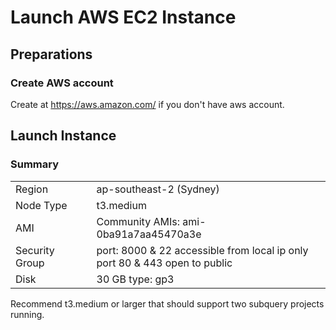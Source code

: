 # Launch AWS EC2 Instance

## Preparations
### Create AWS account
Create at https://aws.amazon.com/ if you don't have aws account.

## Launch Instance

### Summary

|                |                                                                                 |     |
|----------------|---------------------------------------------------------------------------------|-----|
| Region         | ap-southeast-2 (Sydney)                                                         |     |
| Node Type      | t3.medium                                                                       |     |
| AMI            | Community AMIs: ami-0ba91a7aa45470a3e                                           |     |
| Security Group | port: 8000 & 22 accessible from local ip only<br/> port 80 & 443 open to public |     |
| Disk           | 30 GB type: gp3                                                                 |     |


Recommend t3.medium or larger that should support two subquery projects running.
